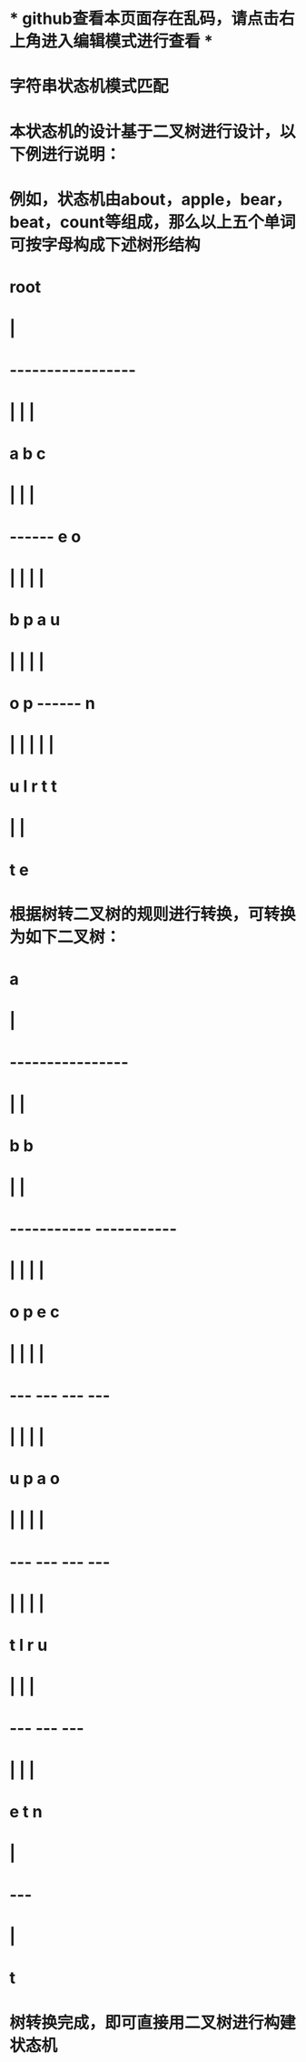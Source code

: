 #
# * github查看本页面存在乱码，请点击右上角进入编辑模式进行查看 *
#
# 字符串状态机模式匹配
# 本状态机的设计基于二叉树进行设计，以下例进行说明：
# 例如，状态机由about，apple，bear，beat，count等组成，那么以上五个单词可按字母构成下述树形结构
#                               root
#                                |
#                        -----------------
#                        |       |       |
#                        a       b       c 
#                        |       |       |
#                     ------     e       o
#                     |    |     |       |
#                     b    p     a       u
#                     |    |     |       |
#                     o    p  ------     n
#                     |    |  |    |     |
#                     u    l  r    t     t
#                     |    |
#                     t    e   
#
# 根据树转二叉树的规则进行转换，可转换为如下二叉树：
#                                a
#                                |
#                        ----------------
#                        |              |
#                        b              b
#                        |              |
#                  -----------     -----------
#                  |         |     |         |
#                  o         p     e         c
#                  |         |     |         |
#                ---       ---   ---       ---
#                |         |     |         |
#                u         p     a         o
#                |         |     |         |
#              ---       ---   ---       ---
#              |         |     |         |
#              t         l     r         u
#                        |     |         |
#                      ---     ---     --- 
#                      |         |     |
#                      e         t     n
#                                      |
#                                    ---
#                                    |
#                                    t
#
# 树转换完成，即可直接用二叉树进行构建状态机
